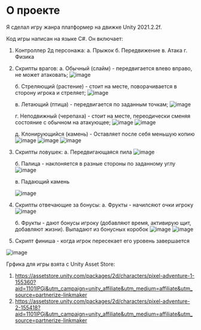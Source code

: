 # О проекте
 
 Я сделал игру жанра платформер на движке Unity 2021.2.2f. 
 
 Код игры написан на языке C#. Он включает:
 1. Контроллер 2д персонажа:
    а. Прыжок
    б. Передвижение
    в. Атака
    г. Физика
 2. Скрипты врагов:
    а. Обычный (слайм) - передвигается влево вправо, не может атаковать;
    ![image](https://user-images.githubusercontent.com/90569141/142400499-a7dec244-4cc7-4f20-bc76-46ca5c7f04aa.png)
    
    б. Стреляющий (растение) - стоит на месте, поворачивается в сторону игрока и стреляет;
    ![image](https://user-images.githubusercontent.com/90569141/142400458-c55372dd-97b7-4b46-8237-63dd4ded3b4b.png)
    
    в. Летающий (птица) - передвигается по заданным точкам;
    ![image](https://user-images.githubusercontent.com/90569141/142400392-7d30b49b-84e2-4846-a19b-14579ce052b4.png)
    
    г. Неподвижный (черепаха) - стоит на месте, переодически сменяя состояние с обычном на атакующее; 
    ![image](https://user-images.githubusercontent.com/90569141/142400120-c6970fa6-dcf2-4eff-8cf1-fe2a76291dda.png)
    ![image](https://user-images.githubusercontent.com/90569141/142400282-fc12e173-d4b4-400e-b58f-3785adf7ca03.png)
    
    д. Клонирующийся (камень) - Оставляет после себя меньшую копию
    ![image](https://user-images.githubusercontent.com/90569141/142400793-6c38aea7-b96a-4dab-a0c0-93eac18d79ab.png)
    ![image](https://user-images.githubusercontent.com/90569141/142400825-a201c7a3-bb1b-4850-9e5d-a5a3b8ad91e0.png)
    ![image](https://user-images.githubusercontent.com/90569141/142400876-7ec32b5d-699c-4ae3-97a2-54daba167635.png)
    
3. Скрипты ловушек:
   а. Передвигающаяся пила 
   ![image](https://user-images.githubusercontent.com/90569141/142401158-63fb097a-f041-4a06-afd4-4fbedfcc85a7.png)
   
   б. Палица - наклоняется в разные стороны по заданному углу
   ![image](https://user-images.githubusercontent.com/90569141/142401303-8343b89b-33af-460b-9c73-fb81f8849e0e.png)
   
   в. Падающий камень 
   
   ![image](https://user-images.githubusercontent.com/90569141/142401481-53bfe494-6820-42d9-a3a2-83bcb75c110c.png)
   
4. Скрипты отвечающие за бонусы: 
   а. Фрукты - начилсяют очки игроку 
   ![image](https://user-images.githubusercontent.com/90569141/142401718-c8cd9550-8cc1-4963-8d37-0726690ff62c.png)
   
   б. Фрукты - дают бонусы игроку (добавляют время, активирую щит, добавляют жизни). Выпадают из бонусных коробок
   ![image](https://user-images.githubusercontent.com/90569141/142401912-73131f0f-3e66-4a9a-b7ff-b0ec5dad3d7c.png)
   ![image](https://user-images.githubusercontent.com/90569141/142402001-98f3740b-e00f-4b74-af21-a10be03950bc.png)
   
5. Скрипт финиша - когда игрок пересекает его уровень завершается 

![image](https://user-images.githubusercontent.com/90569141/142402156-f24df8cc-a8e1-4e24-b885-8d920a337d38.png)
   
   

   






   



    




Грфика для игры взята с Unity Asset Store:
1. https://assetstore.unity.com/packages/2d/characters/pixel-adventure-1-155360?aid=1101lPGj&utm_campaign=unity_affiliate&utm_medium=affiliate&utm_source=partnerize-linkmaker
2. https://assetstore.unity.com/packages/2d/characters/pixel-adventure-2-155418?aid=1101lPGj&utm_campaign=unity_affiliate&utm_medium=affiliate&utm_source=partnerize-linkmaker
